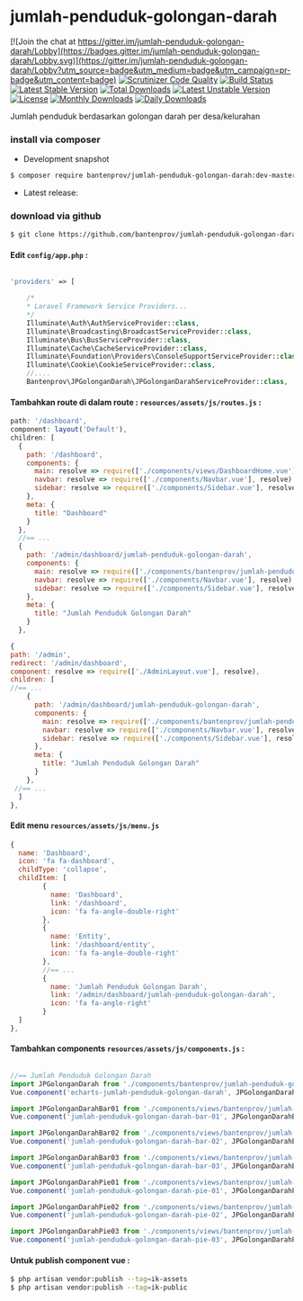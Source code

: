 # jumlah-penduduk-golongan-darah

[![Join the chat at https://gitter.im/jumlah-penduduk-golongan-darah/Lobby](https://badges.gitter.im/jumlah-penduduk-golongan-darah/Lobby.svg)](https://gitter.im/jumlah-penduduk-golongan-darah/Lobby?utm_source=badge&utm_medium=badge&utm_campaign=pr-badge&utm_content=badge)
[![Scrutinizer Code Quality](https://scrutinizer-ci.com/g/bantenprov/jumlah-penduduk-golongan-darah/badges/quality-score.png?b=master)](https://scrutinizer-ci.com/g/bantenprov/jumlah-penduduk-golongan-darah/?branch=master)
[![Build Status](https://scrutinizer-ci.com/g/bantenprov/jumlah-penduduk-golongan-darah/badges/build.png?b=master)](https://scrutinizer-ci.com/g/bantenprov/jumlah-penduduk-golongan-darah/build-status/master)
[![Latest Stable Version](https://poser.pugx.org/bantenprov/jumlah-penduduk-golongan-darah/v/stable)](https://packagist.org/packages/bantenprov/jumlah-penduduk-golongan-darah)
[![Total Downloads](https://poser.pugx.org/bantenprov/jumlah-penduduk-golongan-darah/downloads)](https://packagist.org/packages/bantenprov/jumlah-penduduk-golongan-darah)
[![Latest Unstable Version](https://poser.pugx.org/bantenprov/jumlah-penduduk-golongan-darah/v/unstable)](https://packagist.org/packages/bantenprov/jumlah-penduduk-golongan-darah)
[![License](https://poser.pugx.org/bantenprov/jumlah-penduduk-golongan-darah/license)](https://packagist.org/packages/bantenprov/jumlah-penduduk-golongan-darah)
[![Monthly Downloads](https://poser.pugx.org/bantenprov/jumlah-penduduk-golongan-darah/d/monthly)](https://packagist.org/packages/bantenprov/jumlah-penduduk-golongan-darah)
[![Daily Downloads](https://poser.pugx.org/bantenprov/jumlah-penduduk-golongan-darah/d/daily)](https://packagist.org/packages/bantenprov/jumlah-penduduk-golongan-darah)

Jumlah penduduk berdasarkan golongan darah per desa/kelurahan

### install via composer

- Development snapshot
```bash
$ composer require bantenprov/jumlah-penduduk-golongan-darah:dev-master
```
- Latest release:


### download via github

~~~bash
$ git clone https://github.com/bantenprov/jumlah-penduduk-golongan-darah.git
~~~


#### Edit `config/app.php` :
```php

'providers' => [

    /*
    * Laravel Framework Service Providers...
    */
    Illuminate\Auth\AuthServiceProvider::class,
    Illuminate\Broadcasting\BroadcastServiceProvider::class,
    Illuminate\Bus\BusServiceProvider::class,
    Illuminate\Cache\CacheServiceProvider::class,
    Illuminate\Foundation\Providers\ConsoleSupportServiceProvider::class,
    Illuminate\Cookie\CookieServiceProvider::class,
    //....
    Bantenprov\JPGolonganDarah\JPGolonganDarahServiceProvider::class,

```

#### Tambahkan route di dalam route : `resources/assets/js/routes.js` :

```javascript
path: '/dashboard',
component: layout('Default'),
children: [
  {
    path: '/dashboard',
    components: {
      main: resolve => require(['./components/views/DashboardHome.vue'], resolve),
      navbar: resolve => require(['./components/Navbar.vue'], resolve),
      sidebar: resolve => require(['./components/Sidebar.vue'], resolve)
    },
    meta: {
      title: "Dashboard"
    }
  },
  //== ...
  {
    path: '/admin/dashboard/jumlah-penduduk-golongan-darah',
    components: {
      main: resolve => require(['./components/bantenprov/jumlah-penduduk-golongan-darah/JPGolonganDarahAdmin.show.vue'], resolve),
      navbar: resolve => require(['./components/Navbar.vue'], resolve),
      sidebar: resolve => require(['./components/Sidebar.vue'], resolve)
    },
    meta: {
      title: "Jumlah Penduduk Golongan Darah"
    }
  },
```

```javascript
{
path: '/admin',
redirect: '/admin/dashboard',
component: resolve => require(['./AdminLayout.vue'], resolve),
children: [
//== ...
    {
      path: '/admin/dashboard/jumlah-penduduk-golongan-darah',
      components: {
        main: resolve => require(['./components/bantenprov/jumlah-penduduk-golongan-darah/JPGolonganDarahAdmin.show.vue'], resolve),
        navbar: resolve => require(['./components/Navbar.vue'], resolve),
        sidebar: resolve => require(['./components/Sidebar.vue'], resolve)
      },
      meta: {
        title: "Jumlah Penduduk Golongan Darah"
      }
    },
 //== ...   
  ]
},

```

#### Edit menu `resources/assets/js/menu.js`

```javascript
{
  name: 'Dashboard',
  icon: 'fa fa-dashboard',
  childType: 'collapse',
  childItem: [
        {
          name: 'Dashboard',
          link: '/dashboard',
          icon: 'fa fa-angle-double-right'
        },
        {
          name: 'Entity',
          link: '/dashboard/entity',
          icon: 'fa fa-angle-double-right'
        },
        //== ...
        {
          name: 'Jumlah Penduduk Golongan Darah',
          link: '/admin/dashboard/jumlah-penduduk-golongan-darah',
          icon: 'fa fa-angle-right'
        }
  ]
},
```


#### Tambahkan components `resources/assets/js/components.js` :

```javascript

//== Jumlah Penduduk Golongan Darah
import JPGolonganDarah from './components/bantenprov/jumlah-penduduk-golongan-darah/JPGolonganDarah.chart.vue';
Vue.component('echarts-jumlah-penduduk-golongan-darah', JPGolonganDarah);

import JPGolonganDarahBar01 from './components/views/bantenprov/jumlah-penduduk-golongan-darah/JPGolonganDarahBar01.vue';
Vue.component('jumlah-penduduk-golongan-darah-bar-01', JPGolonganDarahBar01);

import JPGolonganDarahBar02 from './components/views/bantenprov/jumlah-penduduk-golongan-darah/JPGolonganDarahBar02.vue';
Vue.component('jumlah-penduduk-golongan-darah-bar-02', JPGolonganDarahBar02);

import JPGolonganDarahBar03 from './components/views/bantenprov/jumlah-penduduk-golongan-darah/JPGolonganDarahBar03.vue';
Vue.component('jumlah-penduduk-golongan-darah-bar-03', JPGolonganDarahBar03);

import JPGolonganDarahPie01 from './components/views/bantenprov/jumlah-penduduk-golongan-darah/JPGolonganDarahPie01.vue';
Vue.component('jumlah-penduduk-golongan-darah-pie-01', JPGolonganDarahPie01);

import JPGolonganDarahPie02 from './components/views/bantenprov/jumlah-penduduk-golongan-darah/JPGolonganDarahPie02.vue';
Vue.component('jumlah-penduduk-golongan-darah-pie-02', JPGolonganDarahPie02);

import JPGolonganDarahPie03 from './components/views/bantenprov/jumlah-penduduk-golongan-darah/JPGolonganDarahPie03.vue';
Vue.component('jumlah-penduduk-golongan-darah-pie-03', JPGolonganDarahPie03);
```

#### Untuk publish component vue :

```bash
$ php artisan vendor:publish --tag=ik-assets
$ php artisan vendor:publish --tag=ik-public
```

